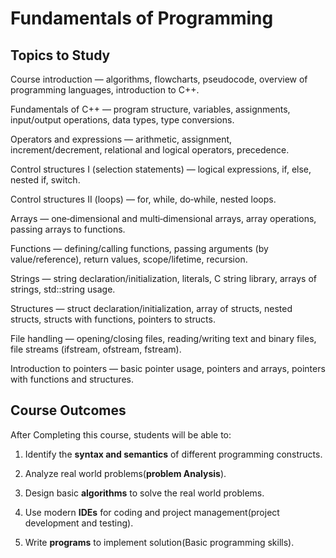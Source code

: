 # Fundamentals of Programming


## Topics to Study

Course introduction — algorithms, flowcharts, pseudocode, overview of programming languages, introduction to C++.


Fundamentals of C++ — program structure, variables, assignments, input/output operations, data types, type conversions.


Operators and expressions — arithmetic, assignment, increment/decrement, relational and logical operators, precedence.


Control structures I (selection statements) — logical expressions, if, else, nested if, switch.


Control structures II (loops) — for, while, do‑while, nested loops.


Arrays — one‑dimensional and multi‑dimensional arrays, array operations, passing arrays to functions.


Functions — defining/calling functions, passing arguments (by value/reference), return values, scope/lifetime, recursion.


Strings — string declaration/initialization, literals, C string library, arrays of strings, std::string usage.


Structures — struct declaration/initialization, array of structs, nested structs, structs with functions, pointers to structs.


File handling — opening/closing files, reading/writing text and binary files, file streams (ifstream, ofstream, fstream).


Introduction to pointers — basic pointer usage, pointers and arrays, pointers with functions and structures.



## Course Outcomes

After Completing this course, students will be able to:

1. Identify the **syntax and semantics** of different  programming constructs.

2. Analyze real world problems(**problem Analysis**).
   
3. Design basic **algorithms** to solve the real world problems.
   
4. Use modern **IDEs** for coding and project management(project development and testing).
   
5. Write **programs** to implement solution(Basic programming skills).

